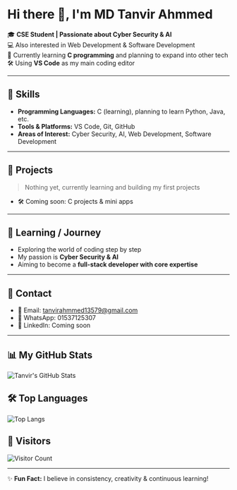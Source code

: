 # Hi there 👋, I'm MD Tanvir Ahmmed

🎓 **CSE Student | Passionate about Cyber Security & AI**  
💻 Also interested in Web Development & Software Development  
🌱 Currently learning **C programming** and planning to expand into other tech  
🛠 Using **VS Code** as my main coding editor  

---

## 🔹 Skills
- **Programming Languages:** C (learning), planning to learn Python, Java, etc.  
- **Tools & Platforms:** VS Code, Git, GitHub  
- **Areas of Interest:** Cyber Security, AI, Web Development, Software Development  

---

## 🔹 Projects
> Nothing yet, currently learning and building my first projects  
- 🛠 Coming soon: C projects & mini apps  

---

## 🔹 Learning / Journey
- Exploring the world of coding step by step  
- My passion is **Cyber Security & AI**  
- Aiming to become a **full-stack developer with core expertise**  

---

## 🔹 Contact
- 📧 Email: [tanvirahmmed13579@gmail.com](mailto:tanvirahmmed13579@gmail.com)  
- 📱 WhatsApp: 01537125307  
- 🔗 LinkedIn: Coming soon  

---

## 📊 My GitHub Stats
![Tanvir's GitHub Stats](https://github-readme-stats.vercel.app/api?username=TanvirAhmmedCodes&show_icons=true&theme=radical)

## 🛠 Top Languages
![Top Langs](https://github-readme-stats.vercel.app/api/top-langs/?username=TanvirAhmmedCodes&layout=compact&theme=radical)

## 👀 Visitors
![Visitor Count](https://profile-counter.glitch.me/TanvirAhmmedCodes/count.svg)

---

✨ **Fun Fact:** I believe in consistency, creativity & continuous learning!  
